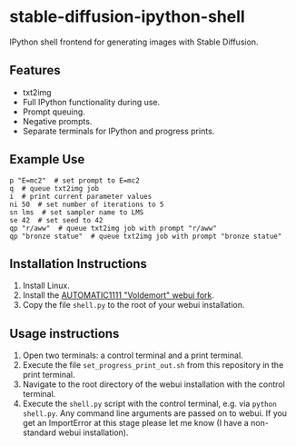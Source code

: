# stable-diffusion-ipython-shell
IPython shell frontend for generating images with Stable Diffusion.

## Features

* txt2img
* Full IPython functionality during use.
* Prompt queuing.
* Negative prompts.
* Separate terminals for IPython and progress prints.

## Example Use
```
p "E=mc2"  # set prompt to E=mc2
q  # queue txt2img job
i  # print current parameter values
ni 50  # set number of iterations to 5
sn lms  # set sampler name to LMS
se 42  # set seed to 42
qp "r/aww"  # queue txt2img job with prompt "r/aww"
qp "bronze statue"  # queue txt2img job with prompt "bronze statue"
```

## Installation Instructions

1. Install Linux.
2. Install the [AUTOMATIC1111 "Voldemort" webui fork](https://github.com/AUTOMATIC1111/stable-diffusion-webui).
3. Copy the file `shell.py` to the root of your webui installation.

## Usage instructions

1. Open two terminals: a control terminal and a print terminal.
2. Execute the file `set_progress_print_out.sh` from this repository in the print terminal.
3. Navigate to the root directory of the webui installation with the control terminal.
4. Execute the `shell.py` script with the control terminal, e.g. via `python shell.py`. Any command line arguments are passed on to webui. If you get an ImportError at this stage please let me know (I have a non-standard webui installation).
